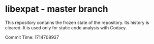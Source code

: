 # libexpat - master branch

This repository contains the frozen state of the repository.
Its history is cleared. It is used only for static code
analysis with Codacy.

Commit Time: 1714708937